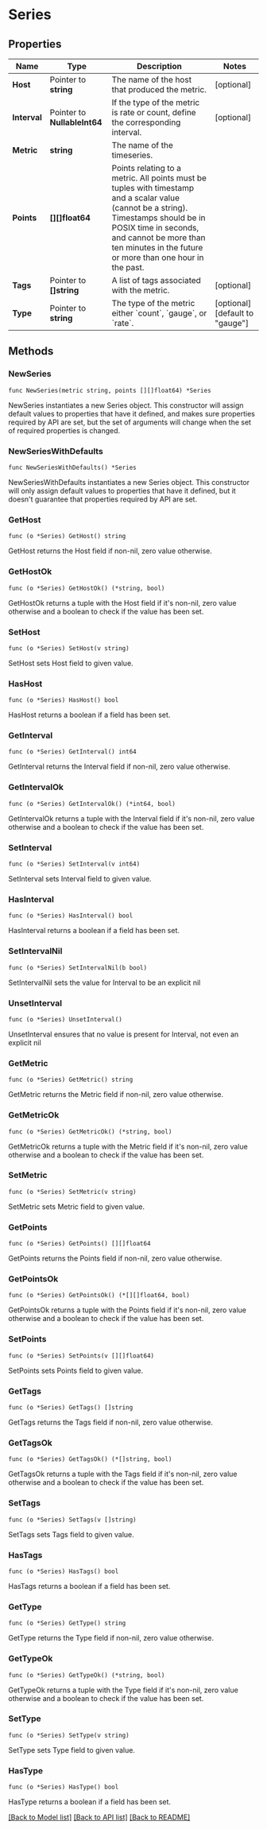 # Series

## Properties

Name | Type | Description | Notes
---- | ---- | ----------- | ------
**Host** | Pointer to **string** | The name of the host that produced the metric. | [optional] 
**Interval** | Pointer to **NullableInt64** | If the type of the metric is rate or count, define the corresponding interval. | [optional] 
**Metric** | **string** | The name of the timeseries. | 
**Points** | **[][]float64** | Points relating to a metric. All points must be tuples with timestamp and a scalar value (cannot be a string). Timestamps should be in POSIX time in seconds, and cannot be more than ten minutes in the future or more than one hour in the past. | 
**Tags** | Pointer to **[]string** | A list of tags associated with the metric. | [optional] 
**Type** | Pointer to **string** | The type of the metric either &#x60;count&#x60;, &#x60;gauge&#x60;, or &#x60;rate&#x60;. | [optional] [default to "gauge"]

## Methods

### NewSeries

`func NewSeries(metric string, points [][]float64) *Series`

NewSeries instantiates a new Series object.
This constructor will assign default values to properties that have it defined,
and makes sure properties required by API are set, but the set of arguments
will change when the set of required properties is changed.

### NewSeriesWithDefaults

`func NewSeriesWithDefaults() *Series`

NewSeriesWithDefaults instantiates a new Series object.
This constructor will only assign default values to properties that have it defined,
but it doesn't guarantee that properties required by API are set.

### GetHost

`func (o *Series) GetHost() string`

GetHost returns the Host field if non-nil, zero value otherwise.

### GetHostOk

`func (o *Series) GetHostOk() (*string, bool)`

GetHostOk returns a tuple with the Host field if it's non-nil, zero value otherwise
and a boolean to check if the value has been set.

### SetHost

`func (o *Series) SetHost(v string)`

SetHost sets Host field to given value.

### HasHost

`func (o *Series) HasHost() bool`

HasHost returns a boolean if a field has been set.

### GetInterval

`func (o *Series) GetInterval() int64`

GetInterval returns the Interval field if non-nil, zero value otherwise.

### GetIntervalOk

`func (o *Series) GetIntervalOk() (*int64, bool)`

GetIntervalOk returns a tuple with the Interval field if it's non-nil, zero value otherwise
and a boolean to check if the value has been set.

### SetInterval

`func (o *Series) SetInterval(v int64)`

SetInterval sets Interval field to given value.

### HasInterval

`func (o *Series) HasInterval() bool`

HasInterval returns a boolean if a field has been set.

### SetIntervalNil

`func (o *Series) SetIntervalNil(b bool)`

 SetIntervalNil sets the value for Interval to be an explicit nil

### UnsetInterval
`func (o *Series) UnsetInterval()`

UnsetInterval ensures that no value is present for Interval, not even an explicit nil
### GetMetric

`func (o *Series) GetMetric() string`

GetMetric returns the Metric field if non-nil, zero value otherwise.

### GetMetricOk

`func (o *Series) GetMetricOk() (*string, bool)`

GetMetricOk returns a tuple with the Metric field if it's non-nil, zero value otherwise
and a boolean to check if the value has been set.

### SetMetric

`func (o *Series) SetMetric(v string)`

SetMetric sets Metric field to given value.


### GetPoints

`func (o *Series) GetPoints() [][]float64`

GetPoints returns the Points field if non-nil, zero value otherwise.

### GetPointsOk

`func (o *Series) GetPointsOk() (*[][]float64, bool)`

GetPointsOk returns a tuple with the Points field if it's non-nil, zero value otherwise
and a boolean to check if the value has been set.

### SetPoints

`func (o *Series) SetPoints(v [][]float64)`

SetPoints sets Points field to given value.


### GetTags

`func (o *Series) GetTags() []string`

GetTags returns the Tags field if non-nil, zero value otherwise.

### GetTagsOk

`func (o *Series) GetTagsOk() (*[]string, bool)`

GetTagsOk returns a tuple with the Tags field if it's non-nil, zero value otherwise
and a boolean to check if the value has been set.

### SetTags

`func (o *Series) SetTags(v []string)`

SetTags sets Tags field to given value.

### HasTags

`func (o *Series) HasTags() bool`

HasTags returns a boolean if a field has been set.

### GetType

`func (o *Series) GetType() string`

GetType returns the Type field if non-nil, zero value otherwise.

### GetTypeOk

`func (o *Series) GetTypeOk() (*string, bool)`

GetTypeOk returns a tuple with the Type field if it's non-nil, zero value otherwise
and a boolean to check if the value has been set.

### SetType

`func (o *Series) SetType(v string)`

SetType sets Type field to given value.

### HasType

`func (o *Series) HasType() bool`

HasType returns a boolean if a field has been set.


[[Back to Model list]](../README.md#documentation-for-models) [[Back to API list]](../README.md#documentation-for-api-endpoints) [[Back to README]](../README.md)


